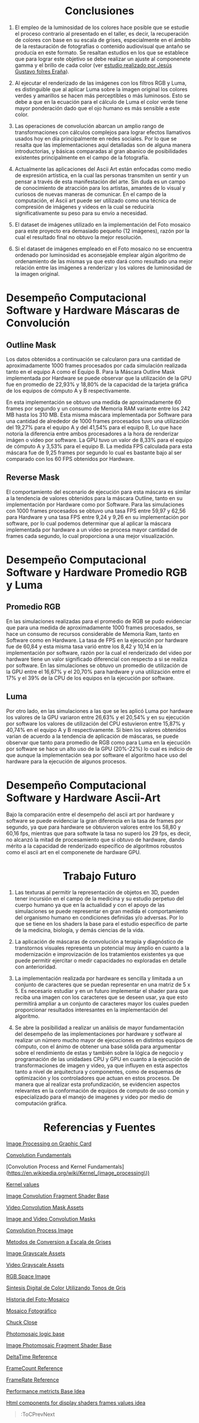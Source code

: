 <h1 align="center">Conclusiones</h1>

1. El empleo de la luminosidad de los colores hace posible que se estudie el proceso contrario al presentado en el taller, es decir, la recuperación de colores con base en su escala de grises, especialmente en el ámbito de la restauración de fotografías o contenido audiovisual que antaño se producía en este formato. Se resaltan estudios en los que se establece que para lograr este objetivo se debe realizar un ajuste al componenete gamma y el brillo de cada color (ver [estudio realizado por Jes&uacute;s Gustavo folres Era&ntilde;a](https://ninive.uaslp.mx/xmlui/bitstream/handle/i/2264/MCA1SDC00901.pdf?sequence=1&isAllowed=y#:~:text=La%20escala%20de%20grises%20se,gradaciones%20de%20este%20color%20puro.)).

2. Al ejecutar el renderizado de las imágenes con los filtros RGB y Luma, es distinguible que al aplicar Luma sobre la imagen original los colores verdes y amarillos se hacen más perceptibles o más luminosos. Esto se debe a que en la ecuación para el cálculo de Luma el color verde tiene mayor ponderación dado que el ojo humano es más sensible a este color. 

3. Las operaciones de convolución abarcan un amplio rango de transformaciones con cálculos complejos para lograr efectos llamativos usados hoy en día principalmente en redes sociales. Por lo que se resalta que las implementaciones aquí detalladas son de alguna manera introductorias, y básicas comparadas al gran abanico de posibilidades existentes principalmente en el campo de la fotografía.

4. Actualmente las aplicaciones del Ascii Art están enfocadas como medio de expresión artística, en la cual las personas transmiten un sentir y un pensar a través de esta manifestación del arte. Sin duda es un campo de conocimiento de atracción para los artistas, amantes de lo visual y curiosos de nuevas maneras de comunicar. En el campo de la computación, el Ascii art puede ser utilizado como una técnica de compresión de imágenes y videos en la cual se reduciría significativamente su peso para su envío a necesidad.

5. El dataset de imágenes utilizado en la implementación del Foto mosaico para este proyecto era demasiado pequeño (12 imágenes), razón por la cual el resultado final no obtuvo la mejor resolución.

6. Si el dataset de imágenes empleado en el Foto mosaico no se encuentra ordenado por luminosidad es aconsejable emplear algún algoritmo de ordenamiento de las mismas ya que esto dará como resultado una mejor relación entre las imágenes a renderizar y los valores de luminosidad de la imagen original.

# Desempeño Computacional Software y Hardware Máscaras de Convolución

## Outline Mask

Los datos obtenidos a continuación se calcularon para una cantidad de aproximadamente 1000 frames procesados por cada simulación realizada tanto en el equipo A como el Equipo B.
Para la Máscara Outline Mask implementada por Hardware se puede observar que la utilización de la GPU fue en promedio de 22,93% y 18,80% de la capacidad de la tarjeta gráfica de los equipos de cómputo A y B respectivamente.

En esta implementación se obtuvo una medida de aproximadamente 60 frames por segundo y un consumo de Memoria RAM variante entre los 242 MB hasta los 310 MB. Esta misma máscara implementada por Software para una cantidad de alrededor de 1000 frames procesados tuvo una utilización del 19,27% para el equipo A y del 41,54% para el equipo B, Lo que hace notoria la diferencia entre ambos procesadores a la hora de renderizar imágen o video por software. La GPU tuvo un valor de 8,33% para el equipo de cómputo A y 3,53% para el equipo B. La medida FPS calculada para esta máscara fue de 9,25 frames por segundo lo cual es bastante bajo al ser comparado con los 60 FPS obtenidos por Hardware.

## Reverse Mask

El comportamiento del escenario de ejecución para esta máscara es similar a la tendencia de valores obtenidos para la máscara Outline, tanto en su implementación por Hardware como por Software.
Para las simulaciones con 1000 frames procesados se obtuvo una tasa FPS entre 59,97 y 62,56 para Hardware y una tasa  FPS entre 9,24 y 9,26 en su implementación por software, por lo cual podemos determinar que al aplicar la máscara implementada por hardware a un video se procesa mayor cantidad de frames cada segundo, lo cual proporciona a una mejor visualización.

# Desempeño Computacional Software y Hardware Promedio RGB y Luma 

## Promedio RGB

En las simulaciones realizadas para el promedio de RGB se pudo evidenciar que para una medida de aproximadamente 1000 frames procesados, se hace un consumo de recursos considerable de Memoria Ram, tanto en Software como en Hardware.
La tasa de FPS en la ejecución por hardware fue de 60,84 y esta misma tasa varió entre los 8,42 y 10,14 en la implementación por software, razón por la cual el renderizado del video por hardware tiene un valor significado diferencial con respecto a si se realiza por software.
En las simulaciones se obtuvo un promedio de utilización de la GPU entre el 16,67% y el 20,70% para hardware y una utilización entre el 17% y el 39% de la CPU de los equipos en la ejecución por software.

## Luma

Por otro lado, en las simulaciones a las que se les aplicó Luma por hardware los valores de la GPU variaron entre 26,63% y el 20,54% y en su ejecución por software los valores de utilización del CPU estuvieron entre 15,87% y 40,74% en el equipo A y B respectivamente. Si bien los valores obtenidos varian de acuerdo a la tendencia de aplicación de máscaras, se puede observar que tanto para promedio de RGB como para Luma en la ejecución por software se hace un alto uso de la GPU (20%-22%) lo cual es indicio de que aunque la implementación sea por software el algoritmo hace uso del hardware para la ejecución de algunos procesos.

# Desempeño Computacional Software y Hardware Ascii-Art

Bajo la comparación entre el desempeño del ascii art por hardware y software se puede evidenciar la gran diferencia en la tasa de frames por segundo, ya que para hardware se obtuvieron valores entre los 58,80 y 60,16 fps, mientras que para softwate la tasa no superó los 29 fps, es decir, no alcanzó la mitad de procesamiento que si obtuvo de hardware, dando mérito a la capacidad de renderizado específico de algoritmos robustos como el ascii art en el componenete de hardware GPU.

<h1 align="center">Trabajo Futuro</h1>

1. Las texturas al permitir la representación de objetos en 3D, pueden tener incursión en el campo de la medicina y su estudio perpetuo del cuerpo humano ya que en la actualidad y con el apoyo de las simulaciones se puede representar en gran medida el comportamiento del organismo humano en condiciones definidas y/o adversas. Por lo que se tiene en los shaders la base para el estudio específico de parte de la medicina, biología, y demás ciencias de la vida.

2. La aplicación de máscaras de convolución a terapia y diagnóstico de transtornos visuales representa un potencial muy ámplio en cuanto a la modernización e improvización de los tratamientos existentes ya que puede permitir ejercitar o medir capacidades no exploradas en detalle con anterioridad.

3. La implementación realizada por hardware es sencilla y limitada a un conjunto de caracteres que se puedan representar en una matriz de 5 x 5. Es necesario estudiar y en un futuro implementar el shader para que reciba una imagen con los caracteres que se deseen usar, ya que esto permitirá ampliar a un conjunto de caracteres mayor los cuales pueden proporcionar resultados interesantes en la implementación del algoritmo.

4. Se abre la posibilidad a realizar un análisis de mayor fundamentación del desempeño de las implementaciones por hardware y sotfware al realizar un número mucho mayor de ejecuciones en distintos equipos de cómputo, con el ánimo de obtener una base sólida para argumentar sobre el rendimiento de estas y también sobre la lógica de negocio y programación de las unidadaes CPU y GPU en cuanto a la ejecución de transformaciones de imagen y video, ya que influyen en esta aspectos tanto a nivel de arquitectura y componentes, como de esquemas de optimización y los controladores que actuan en estos procesos. De manera que al realizar esta profundización, se evidencien aspectos relevantes en la conformación de equipos de computo de uso común y especializado para el manejo de imagenes y video por medio de computación gráfica.

<h1 align="center">Referencias y Fuentes</h1>

[Image Processing on Graphic Card](https://www.stemmer-imaging.com/en/technical-tips/image-processing-on-the-graphics-card/)



[Convolution Fundamentals](https://docs.gimp.org/2.6/es/plug-in-convmatrix.html)

[Convolution Process and Kernel Fundamentals](https://en.wikipedia.org/wiki/Kernel_(image_processing\))

[Kernel values](https://setosa.io/ev/image-kernels/)

[Image Convolution Fragment Shader Base](https://github.com/VisualComputing2020/VisualComputing2020.github.io/tree/master/js/shaders)

[Video Convolution Mask Assets ](https://github.com/processing/p5.js-website/tree/main/src/data/examples/assets)

[Image and Video Convolution Masks](https://github.com/aferriss/p5jsShaderExamples/tree/gh-pages/4_image-effects)

[Convolution Process Image](https://programmerclick.com/images/833/7140bcc7002f1d51bb30d256dcc7fee9.png)


[Metodos de Conversion a Escala de Grises](https://www.researchgate.net/publication/277198540_Tecnicas_alternativas_para_la_conversion_de_imagenes_a_color_a_escala_de_grises_en_el_tratamiento_digital_de_imagenes)

[Image Grayscale Assets](https://github.com/visualcomputingcoders/visualcomputingcoders/blob/master/_projects/escala_grisesHW/escala_griseshw.js)

[Video Grayscale Assets ](https://github.com/processing/p5.js-website/blob/main/src/data/examples/assets/webcam.frag)

[RGB Space Image](https://www.pngwing.com/es/free-png-sndev)


[Sintesis Digital de Color Utilizando Tonos de Gris ](https://ninive.uaslp.mx/xmlui/bitstream/handle/i/2264/MCA1SDC00901.pdf?sequence=1&isAllowed=y#:~:text=La%20escala%20de%20grises%20se,gradaciones%20de%20este%20color%20puro.)

[Historia del Foto-Mosaico](https://digitalartform.com/2017/01/05/history-of-photo-mosaics/)

[Mosaico Fotográfico](https://en.wikipedia.org/wiki/Photographic_mosaic)

[Chuck Close](https://en.wikipedia.org/wiki/Chuck_Close)

[Photomosaic logic base](https://github.com/computacionvisual2021/vc/blob/main/docs/sketches/workshop1/photomosaic2.js)

[Image Photomosaic Fragment Shader Base](https://github.com/VisualComputing/hugo-vc/blob/main/content/sketches/photomosaic.frag)


[DeltaTime Reference](https://p5js.org/es/reference/#/p5/deltaTime)

[FrameCount Reference](https://p5js.org/es/reference/#/p5/frameCount)

[FrameRate Reference ](https://p5js.org/es/reference/#/p5/frameRate)

[Performance metricts Base Idea](https://sfdelgadop.github.io/computacion-visual/video-1/)

[Html components for display shaders frames values idea](https://github.com/nicrodriguezval/vc/blob/main/docs/sketches/hardware/asciimosaic/w2_asciivideo.js)


> :ToCPrevNext